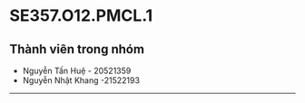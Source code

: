 # SE357.O12.PMCL.1

## Thành viên trong nhóm

- Nguyễn Tấn Huệ - 20521359
- Nguyễn Nhật Khang -21522193

---

